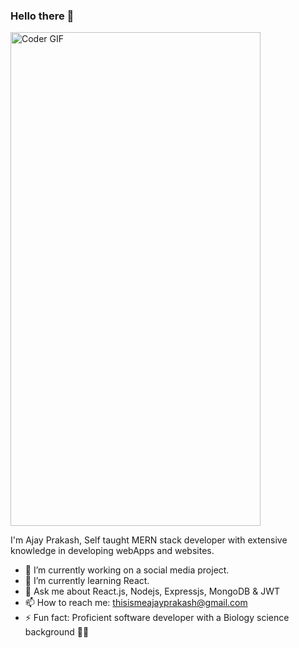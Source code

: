 ### Hello there 👋

<img alt="Coder GIF" height=790 width="400" src="https://images.squarespace-cdn.com/content/v1/5769fc401b631bab1addb2ab/1541580611624-TE64QGKRJG8SWAIUS7NS/ke17ZwdGBToddI8pDm48kPoswlzjSVMM-SxOp7CV59BZw-zPPgdn4jUwVcJE1ZvWQUxwkmyExglNqGp0IvTJZamWLI2zvYWH8K3-s_4yszcp2ryTI0HqTOaaUohrI8PI6FXy8c9PWtBlqAVlUS5izpdcIXDZqDYvprRqZ29Pw0o/coding-freak.gif" />

I'm Ajay Prakash, Self taught MERN stack developer with extensive knowledge in developing webApps and websites.

- 🔭 I’m currently working on a social media project.
- 🌱 I’m currently learning React.
- 💬 Ask me about React.js, Nodejs, Expressjs, MongoDB & JWT
- 📫 How to reach me: thisismeajayprakash@gmail.com
- ⚡ Fun fact: Proficient software developer with a Biology science background 👨‍💻

